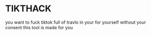 # TIKTHACK
you want to fuck tiktok full of travlo in your for yourself without your consent this tool is made for you
